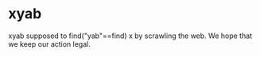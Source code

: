 # xyab
xyab supposed to find("yab"==find) x by scrawling the web. We hope that we keep our action legal. 
